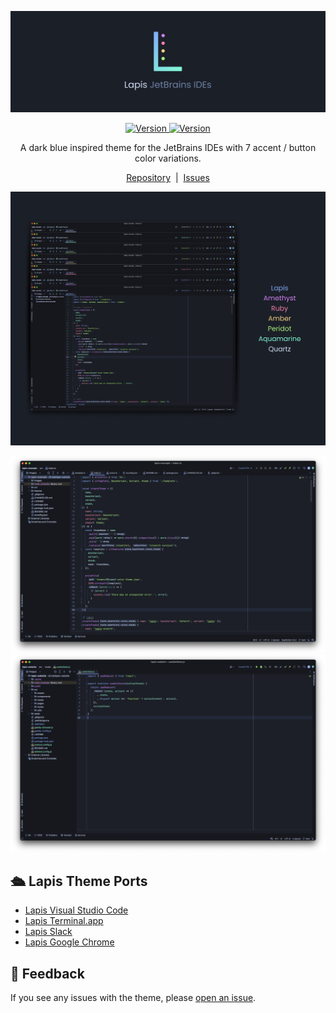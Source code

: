 ![Lapis Theme Header](https://raw.githubusercontent.com/aslbarnett/lapis-jetbrains/main/assets/header.jpg)

<p align="center">
<a href="">
<img alt="Version" src="https://img.shields.io/jetbrains/plugin/v/20171-lapis?label=Version&color=83ABFC&labelColor=1B1F27&style=for-the-badge&logo=github">
</a>

<a href="">
<img alt="Version" src="https://img.shields.io/jetbrains/plugin/d/20171-lapis?label=Downloads&color=D483FC&labelColor=1B1F27&style=for-the-badge&logo=jetbrains">
</a>
</p>

<!-- Plugin description -->
<p align="center">
A dark blue inspired theme for the JetBrains IDEs with 7 accent / button color variations.
</p>

<p align="center">
<a href="https://github.com/aslbarnett/lapis-jetbrains">Repository</a>&nbsp;&nbsp;|&nbsp;&nbsp;<a href="https://github.com/aslbarnett/lapis-jetbrains/issues">Issues</a>
</p>

![Screenshot](https://raw.githubusercontent.com/aslbarnett/lapis-jetbrains/main/assets/lapis-variations.jpg)

<!-- Plugin description end -->

![Screenshot](https://raw.githubusercontent.com/aslbarnett/lapis-jetbrains/main/assets/lapis-screenshot-6.png)
![Screenshot](https://raw.githubusercontent.com/aslbarnett/lapis-jetbrains/main/assets/lapis-screenshot-2.png)

## 🛳 Lapis Theme Ports

- [Lapis Visual Studio Code](https://marketplace.visualstudio.com/items?itemName=AlexBarnett.lapis-vscode)
- [Lapis Terminal.app](https://github.com/aslbarnett/lapis-theme-terminal-app)
- [Lapis Slack](https://github.com/aslbarnett/lapis-theme-slack)
- [Lapis Google Chrome](https://chrome.google.com/webstore/detail/lapis-chrome-theme/hmcmhgomamidaaodladnploplghibodb)

## 📝 Feedback

If you see any issues with the theme, please [open an issue](https://github.com/aslbarnett/lapis-jetbrains/issues).
